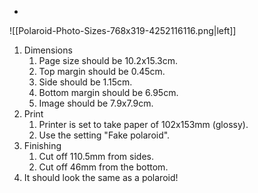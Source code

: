 
- 
![[Polaroid-Photo-Sizes-768x319-4252116116.png|left]]

1. Dimensions
	1. Page size should be 10.2x15.3cm.
	2. Top margin should be 0.45cm.
	3. Side should be 1.15cm.
	4. Bottom margin should be 6.95cm.
	5. Image should be 7.9x7.9cm.
3. Print
	1. Printer is set to take paper of 102x153mm (glossy).
	2. Use the setting "Fake polaroid".
4. Finishing
	1. Cut off 110.5mm from sides.
	2. Cut off 46mm from the bottom.
5. It should look the same as a polaroid!